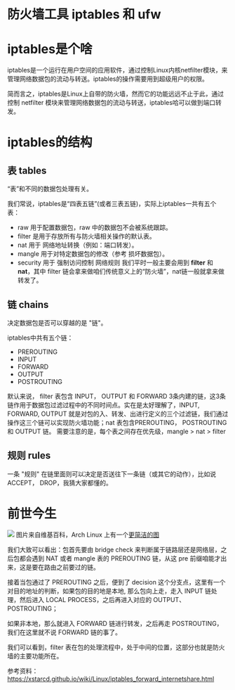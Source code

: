 # 防火墙工具 iptables 和 ufw

# iptables是个啥
iptables是一个运行在用户空间的应用软件，通过控制Linux内核netfilter模块，来管理网络数据包的流动与转送。iptables的操作需要用到超级用户的权限。

简而言之，iptables是Linux上自带的防火墙，然而它的功能远远不止于此，通过控制 netfilter 模块来管理网络数据包的流动与转送，iptables哈可以做到端口转发。
# iptables的结构
## 表 tables
“表”和不同的数据包处理有关。

我们常说，iptables是“四表五链”(或者三表五链)，实际上iptables一共有五个表：
* raw 用于配置数据包，raw 中的数据包不会被系统跟踪。
* filter 是用于存放所有与防火墙相关操作的默认表。
* nat 用于 网络地址转换（例如：端口转发）。
* mangle 用于对特定数据包的修改（参考 损坏数据包）。
* security 用于 强制访问控制 网络规则
我们平时一般主要会用到 **filter** 和 **nat**，其中 filter 链会拿来做咱们传统意义上的“防火墙”，nat链一般就拿来做转发了。
## 链 chains
决定数据包是否可以穿越的是 "链"。

iptables中共有五个链：
* PREROUTING
* INPUT
* FORWARD
* OUTPUT
* POSTROUTING

默认来说， filter 表包含 INPUT， OUTPUT 和 FORWARD 3条内建的链，这3条链作用于数据包过滤过程中的不同时间点。实在是太好理解了，INPUT, FORWARD, OUTPUT 就是对包的入、转发、出进行定义的三个过滤链，我们通过操作这三个链可以实现防火墙功能；nat 表包含PREROUTING， POSTROUTING 和 OUTPUT 链。
需要注意的是，每个表之间存在优先级，mangle > nat > filter
## 规则 rules
一条 "规则" 在链里面则可以决定是否送往下一条链（或其它的动作），比如说ACCEPT， DROP，我猜大家都懂的。

# 前世今生
![](/assets/iptables_ufw/Netfilter-packet-flow.svg)
图片来自维基百科，Arch Linux 上有一个[更简洁的图](https://www.frozentux.net/iptables-tutorial/images/tables_traverse.jpg)

我们大致可以看出：包首先要由 bridge check 来判断属于链路层还是网络层，之后包都会遇到 NAT 或者 mangle 表的 PREROUTING 链，从这 pre 前缀咱能才出来，这是要在路由之前要过的链。

接着当包通过了 PREROUTING 之后，便到了 decision 这个分支点，这里有一个对目的地址的判断，如果包的目的地是本地, 那么包向上走，走入 INPUT 链处理，然后进入 LOCAL PROCESS，之后再进入对应的 OUTPUT、POSTROUTING；

如果非本地，那么就进入 FORWARD 链进行转发，之后再走 POSTROUTING，我们在这里就不说 FORWARD 链的事了。

我们可以看到，filter 表在包的处理流程中，处于中间的位置，这部分也就是防火墙的主要功能所在。


参考资料：
https://xstarcd.github.io/wiki/Linux/iptables_forward_internetshare.html
